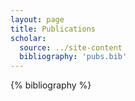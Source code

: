 ```yaml
---
layout: page
title: Publications
scholar:
  source: ../site-content
  bibliography: 'pubs.bib'
---
```


<div id="collapsible-bib">
</div>

<div id="collapsible-bib-gen">

{% bibliography %}

</div>
 
